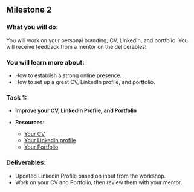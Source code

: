 ## Milestone 2
### What you will do:
You will work on your personal branding, CV, LinkedIn, and portfolio. You will receive feedback from a mentor on the delicerables!

### You will learn more about:
- How to establish a strong online presence.
- How to set up a great CV, LinkedIn profile, and portfolio.

### Task 1:
- **Improve your CV, LinkedIn Profile, and Portfolio**

- **Resources**: 
  - [Your CV](https://redi-school-1.gitbook.io/ux-ui-bootcamp/4.-project-career/milestone-2-establish-online-presence/your-cv)
  - [Your LinkedIn profile](https://redi-school-1.gitbook.io/ux-ui-bootcamp/4.-project-career/milestone-2-establish-online-presence/your-linkedin-profile)
  - [Your Portfolio](https://redi-school-1.gitbook.io/ux-ui-bootcamp/4.-project-career/milestone-2-establish-online-presence/portfolio-step-by-step-guide)

### Deliverables:
- Updated LinkedIn Profile based on input from the workshop.
- Work on your CV and Portfolio, then review them with your mentor.
